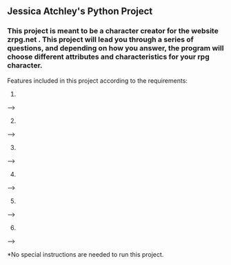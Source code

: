  ## Jessica Atchley's Python Project
### This project is meant to be a character creator for the website zrpg.net . This project will lead you through a series of questions, and depending on how you answer, the program will choose different attributes and characteristics for your rpg character. 

Features included in this project according to the requirements:

1. 

--> 

2. 

--> 

3. 

--> 

4. 

--> 

5. 

--> 

6. 

--> 



*No special instructions are needed to run this project.